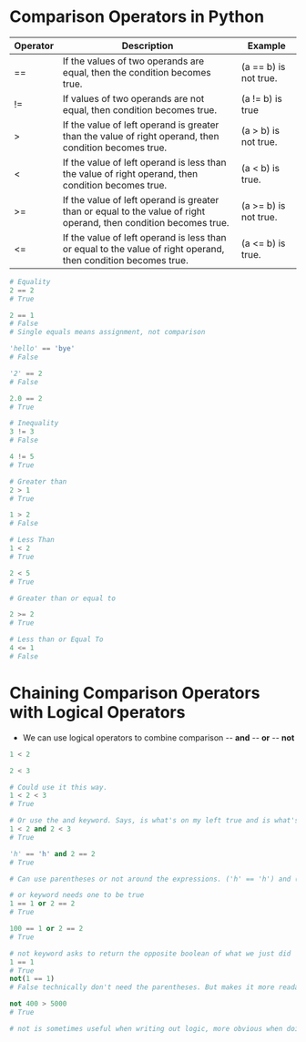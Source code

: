 # Comparison Operators in Python 

| Operator |	Description	| Example |
|-----------|----------------|---------|
|==|	If the values of two operands are equal, then the condition becomes true. |	(a == b) is not true. |
| !=|If values of two operands are not equal, then condition becomes true.	| (a != b) is true |
| >	|If the value of left operand is greater than the value of right operand, then condition becomes true.	| (a > b) is not true.|
|<	|If the value of left operand is less than the value of right operand, then condition becomes true.	|(a < b) is true.|
| >=	|If the value of left operand is greater than or equal to the value of right operand, then condition becomes true.	|(a >= b) is not true.|
|<=	|If the value of left operand is less than or equal to the value of right operand, then condition becomes true.	|(a <= b) is true.|

```python
# Equality 
2 == 2 
# True 

2 == 1
# False 
# Single equals means assignment, not comparison 

'hello' == 'bye' 
# False 

'2' == 2 
# False 

2.0 == 2 
# True 

# Inequality 
3 != 3 
# False 

4 != 5
# True 

# Greater than 
2 > 1 
# True 

1 > 2 
# False 

# Less Than 
1 < 2 
# True 

2 < 5 
# True 

# Greater than or equal to

2 >= 2 
# True 

# Less than or Equal To 
4 <= 1 
# False 
```

# Chaining Comparison Operators with Logical Operators 

- We can use logical operators to combine comparison 
-- **and** 
-- **or**
-- **not**

```python
1 < 2

2 < 3 

# Could use it this way. 
1 < 2 < 3 
# True 

# Or use the and keyword. Says, is what's on my left true and is what's on my right true 
1 < 2 and 2 < 3 
# True 

'h' == 'h' and 2 == 2
# True 

# Can use parentheses or not around the expressions. ('h' == 'h') and (2 == 2). All up to personal preference

# or keyword needs one to be true 
1 == 1 or 2 == 2
# True 

100 == 1 or 2 == 2
# True 

# not keyword asks to return the opposite boolean of what we just did 
1 == 1
# True 
not(1 == 1)
# False technically don't need the parentheses. But makes it more readable. 

not 400 > 5000
# True

# not is sometimes useful when writing out logic, more obvious when doing control flow. Sometimes bits and pieces of code become more readable with the not keyword instead of the bang operator 1=
```